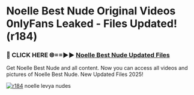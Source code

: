 # Noelle Best Nude Original Videos 0nlyFans Leaked - Files Updated! (r184)

<h3>🔴 CLICK HERE 🌐==►► <a href="https://tinyurl.com/yrmya6cz" rel="nofollow">Noelle Best Nude Updated Files</a></h3>

Get Noelle Best Nude and all content. Now you can access all videos and pictures of Noelle Best Nude. New Updated Files 2025!

[![r184](https://i.imgur.com/FMdXYCs.gif)](https://tinyurl.com/yrmya6cz)
noelle levya nudes